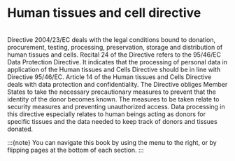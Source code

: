 # Human tissues and cell directive

</br>
Directive 2004/23/EC deals with the legal conditions bound to donation, procurement, testing, processing, preservation, storage and distribution of human tissues and cells. Recital 24 of the Directive refers to the 95/46/EC Data Protection Directive. It indicates that the processing of personal data in application of the Human tissues and Cells Directive should be in line with Directive 95/46/EC.  Article 14 of the Human tissues and Cells Directive deals with data protection and confidentiality. The Directive obliges Member States to take the necessary precautionary measures to prevent that the identity of the donor becomes known.  The measures to be taken relate to security measures and preventing unauthorized access. Data processing in this directive especially relates to human beings acting as donors for specific tissues and the data needed to keep track of donors and tissues donated. 


:::{note}
You can navigate this book by using the menu to the right, or by flipping pages at the bottom of each section.
:::
